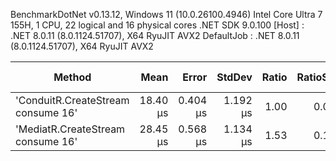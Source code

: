 
BenchmarkDotNet v0.13.12, Windows 11 (10.0.26100.4946)
Intel Core Ultra 7 155H, 1 CPU, 22 logical and 16 physical cores
.NET SDK 9.0.100
  [Host]     : .NET 8.0.11 (8.0.1124.51707), X64 RyuJIT AVX2
  DefaultJob : .NET 8.0.11 (8.0.1124.51707), X64 RyuJIT AVX2


 Method                             | Mean     | Error    | StdDev   | Ratio | RatioSD | Gen0   | Allocated | Alloc Ratio |
----------------------------------- |---------:|---------:|---------:|------:|--------:|-------:|----------:|------------:|
 'ConduitR.CreateStream consume 16' | 18.40 μs | 0.404 μs | 1.192 μs |  1.00 |    0.00 | 0.0610 |     801 B |        1.00 |
 'MediatR.CreateStream consume 16'  | 28.45 μs | 0.568 μs | 1.134 μs |  1.53 |    0.12 | 0.0610 |    1027 B |        1.28 |
